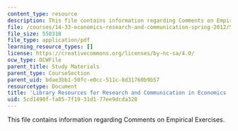```yaml
---
content_type: resource
description: This file contains information regarding Comments on Empirical Exercises.
file: /courses/14-33-economics-research-and-communication-spring-2012/5cd1490ffa857f1931d177ee9dcda328_MIT14_33S12_libraryResourc.pdf
file_size: 550318
file_type: application/pdf
learning_resource_types: []
license: https://creativecommons.org/licenses/by-nc-sa/4.0/
ocw_type: OCWFile
parent_title: Study Materials
parent_type: CourseSection
parent_uid: bdae3bb1-50fc-e0cc-511c-8d31760b9b57
resourcetype: Document
title: 'Library Resources for Research and Communication in Economics '
uid: 5cd1490f-fa85-7f19-31d1-77ee9dcda328
---
```

This file contains information regarding Comments on Empirical Exercises.